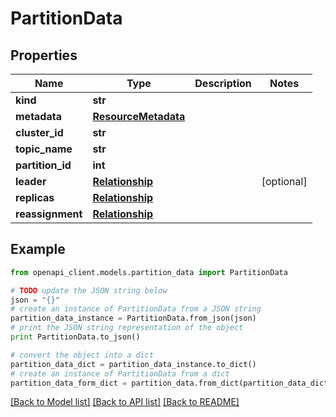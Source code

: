 # PartitionData


## Properties
Name | Type | Description | Notes
------------ | ------------- | ------------- | -------------
**kind** | **str** |  | 
**metadata** | [**ResourceMetadata**](ResourceMetadata.md) |  | 
**cluster_id** | **str** |  | 
**topic_name** | **str** |  | 
**partition_id** | **int** |  | 
**leader** | [**Relationship**](Relationship.md) |  | [optional] 
**replicas** | [**Relationship**](Relationship.md) |  | 
**reassignment** | [**Relationship**](Relationship.md) |  | 

## Example

```python
from openapi_client.models.partition_data import PartitionData

# TODO update the JSON string below
json = "{}"
# create an instance of PartitionData from a JSON string
partition_data_instance = PartitionData.from_json(json)
# print the JSON string representation of the object
print PartitionData.to_json()

# convert the object into a dict
partition_data_dict = partition_data_instance.to_dict()
# create an instance of PartitionData from a dict
partition_data_form_dict = partition_data.from_dict(partition_data_dict)
```
[[Back to Model list]](../ccloud/README.md#documentation-for-models) [[Back to API list]](../ccloud/README.md#documentation-for-api-endpoints) [[Back to README]](../ccloud/README.md)


